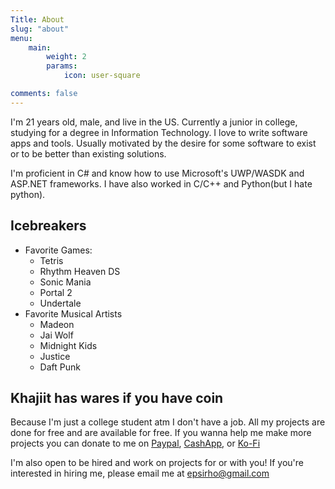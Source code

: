 ```yaml
---
Title: About
slug: "about"
menu:
    main: 
        weight: 2
        params:
            icon: user-square

comments: false
---
```


I'm 21 years old, male, and live in the US. Currently a junior in college, studying for a degree in Information Technology. I love to write software apps and tools. Usually motivated by the desire for some software to exist or to be better than existing solutions.

I'm proficient in C# and know how to use Microsoft's UWP/WASDK and ASP.NET frameworks. I have also worked in C/C++ and Python(but I hate python).

## Icebreakers

- Favorite Games:
  - Tetris
  - Rhythm Heaven DS
  - Sonic Mania
  - Portal 2
  - Undertale
- Favorite Musical Artists
  - Madeon
  - Jai Wolf
  - Midnight Kids
  - Justice
  - Daft Punk

## Khajiit has wares if you have coin

Because I'm just a college student atm I don't have a job. All my projects are done for free and are available for free. If you wanna help me make more projects you can donate to me on [Paypal](https://www.paypal.com/paypalme/EpsiRho), [CashApp](https://cash.app/$epsirho), or [Ko-Fi](https://ko-fi.com/epsilonrho)

I'm also open to be hired and work on projects for or with you! If you're interested in hiring me, please email me at [epsirho@gmail.com](mailto:epsirho@gmail.com)
